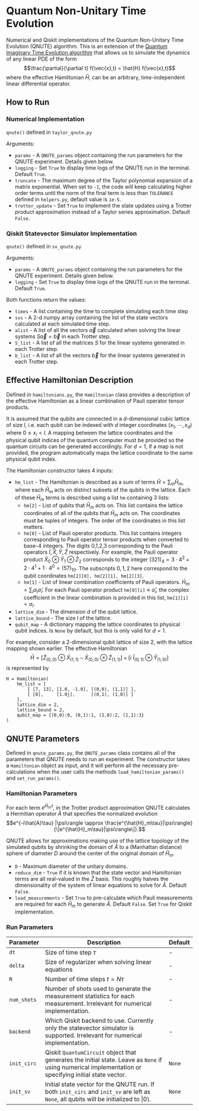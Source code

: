 # Quantum Non-Unitary Time Evolution

Numerical and Qiskit implementations of the Quantum Non-Unitary Time Evolution (QNUTE) algorithm. This is an extension of the [Quantum Imaginary Time Evolution algorithm](https://www.nature.com/articles/s41567-019-0704-4) that allows us to simulate the dynamics of any linear PDE of the form
$$\frac{\partial}{\partial t} f(\vec{x},t) = \hat{H} f(\vec{x},t)$$
where the effective Hamiltonian $\hat{H}$, can be an arbitrary, time-independent linear differential operator. 

## How to Run
### Numerical Implementation
`qnute()` defined in `taylor_qnute.py`

Arguments:
* `params` - A `QNUTE_params` object containing the run parameters for the QNUTE experiment. Details given below.
* `logging` - Set `True` to display time logs of the QNUTE run in the terminal. Default `True`.
* `truncate` - The maximum degree of the Taylor polynomial expansion of a matrix exponential. When set to `-1`, the code will keep calculating higher order terms until the norm of the final term is less than `TOLERANCE` defined in `helpers.py`, default value is `1e-5`.
* `trotter_update` - Set `True` to implement the state updates using a Trotter product approximation instead of a Taylor series approximation. Default `False`.

### Qiskit Statevector Simulator Implementation
`qnute()` defined in `sv_qnute.py`

Arguments:
* `params` - A `QNUTE_params` object containing the run parameters for the QNUTE experiment. Details given below.
* `logging` - Set `True` to display time logs of the QNUTE run in the terminal. Default `True`.

Both functions return the values:
* `times` - A list containing the time to complete simulating each time step
* `svs` - A 2-d numpy array containing the list of the state vectors calculated at each simulated time step.
* `alist` - A list of all the vectors $\vec{a}$ calculated when solving the linear systems $S\vec{a}=\vec{b}$ in each Trotter step.
* `S_list` - A list of all the matrices $S$ for the linear systems generated in each Trotter step.
* `b_list` - A list of all the vectors $\vec{b}$ for the linear systems generated in each Trotter step.

## Effective Hamiltonian Description
Defined in `hamiltonians.py`, the `Hamiltonian` class provides a description of the effective Hamiltonian as a linear combination of Pauli operator tensor products.

It is assumed that the qubits are connected in a $d$-dimensional cubic lattice of size $l$, i.e. each qubit can be indexed with $d$ integer coordinates $(x_1,\cdots,x_d)$ where $0\leq x_i < l$. A mapping between the lattice coordinates and the physical qubit indices of the quantum computer must be provided so the quantum circuits can be generated accordingly. For $d=1$, if a map is not provided, the program automatically maps the lattice coordinate to the same physical qubit index.

The Hamiltonian constructor takes 4 inputs:
* `hm_list` - The Hamiltonian is described as a sum of terms $\hat{H}=\sum_m\hat{H}_m$, where each $\hat{H}_m$ acts on distinct subsets of the qubits in the lattice. Each of these $\hat{H}_m$ terms is described using a list `hm` containing 3 lists:
    * `hm[2]` - List of qubits that $\hat{H}_m$ acts on. This list contains the lattice coordinates of all of the qubits that $\hat{H}_m$ acts on. The coordinates must be tuples of integers. The order of the coordinates in this list matters.
    * `hm[0]` - List of Pauli operator products. This list contains integers corresponding to Pauli operator tensor products when converted to base-4 integers. The digits 0,1,2,3 corresponding to the Pauli operators $\hat{I},\hat{X},\hat{Y},\hat{Z}$ respectively. For example, the Pauli operator product
    $\hat{X}_0 \otimes \hat{Y}_{1} \otimes \hat{Z}_{2}$
    corresponds to the integer
    $(321)_{4} = 3\cdot 4^2 + 2\cdot 4^1 + 1 \cdot 4^0 =(57)_{10}.$
    The subscripts $0,1,2$ here correspond to the qubit coordinates `hm[2][0], hm[2][1], hm[2][3]`.
    * `hm[1]` - List of linear combination coefficients of Pauli operators. $\hat{H}_m = \sum_i \alpha_i \hat{\sigma}_i.$ For each Pauli operator product `hm[0][i]`$\equiv\hat{\sigma}_i$, the complex coefficient in the linear combination is provided in this list, `hm[1][i]`$=\alpha_i$.
* `lattice_dim` - The dimension $d$ of the qubit lattice.
* `lattice_bound` - The size $l$ of the lattice.
* `qubit_map` - A dictionary mapping the lattice coordinates to physical qubit indices. Is `None` by default, but this is only valid for $d=1$.

For example, consider a 2-dimensional qubit lattice of size 2, with the lattice mapping shown earlier. The effective Hamiltonian
$$\hat{H} = \left[\hat{Z}_{(0,0)}\otimes\hat{X}_{(1,1)} - \hat{X}_{(0,0)}\otimes\hat{Z}_{(1,1)}\right] + \left[i\ \hat{I}_{(0,1)}\otimes\hat{Y}_{(1,0)}\right]$$
is represented by
```
H = Hamiltonian(
    hm_list = [
        [ [7, 13], [1.0, -1.0], [(0,0), (1,1)] ],
        [ [8],     [1.0j],      [(0,1), (1,0)] ]
    ],
    lattice_dim = 2,
    lattice_bound = 2,
    qubit_map = {(0,0):0, (0,1):1, (1,0):2, (1,1):3}
)
```

## QNUTE Parameters
Defined in `qnute_params.py`, the `QNUTE_params` class contains all of the parameters that QNUTE needs to run an experiment. The constructor takes a `Hamiltonian` object as input, and it will perform all the necessary pre-calculations when the user calls the methods `load_hamiltonian_params()` and `set_run_params()`.

### Hamiltonian Parameters
For each term $e^{\hat{H}_m \tau}$, in the Trotter product approximation QNUTE calculates a Hermitian operator $\hat{A}$ that specifies the normalized evolution
$$e^{-i\hat{A}\tau} |\psi\rangle \approx \frac{e^{\hat{H}_m\tau}|\psi\rangle}{\|e^{\hat{H}_m\tau}|\psi\rangle\|}.$$

QNUTE allows for approximations making use of the lattice topology of the simulated qubits by shrinking the domain of $\hat{A}$ to a (Manhattan distance) sphere of diameter $D$ around the center of the original domain of $\hat{H}_m$.
* `D` - Maximum diameter of the unitary domains.
* `reduce_dim` - `True` if it is known that the state vector and Hamiltonian terms are all real-valued in the $\hat{Z}$ basis. This roughly halves the dimensionality of the system of linear equations to solve for $\hat{A}$. Default `False`.
* `load_measurements` - Set `True` to pre-calculate which Pauli measurements are required for each $\hat{H}_m$ to generate $\hat{A}$. Default `False`. Set `True` for Qiskit implementation.

### Run Parameters
Parameter|Description|Default
------------|--------|-----
`dt`        | Size of time step $\tau$ | -
`delta`     | Size of regularizer when solving linear equations | - 
`N`         | Number of time steps $t=N\tau$ | - 
`num_shots` | Number of shots used to generate the measurement statistics for each measurement. Irrelevant for numerical implementation. | - 
`backend`   | Which Qiskit backend to use. Currently only the statevector simulator is supported. Irrelevant for numerical implementation. | - 
`init_circ` | Qiskit `QuantumCircuit` object that generates the initial state. Leave as `None` if using numerical implementation or specifying initial state vector. | `None`
`init_sv`   | Initial state vector for the QNUTE run. If both `init_circ` and `init_sv` are left as `None`, all qubits will be initialized to $\|0\rangle$. | `None`

